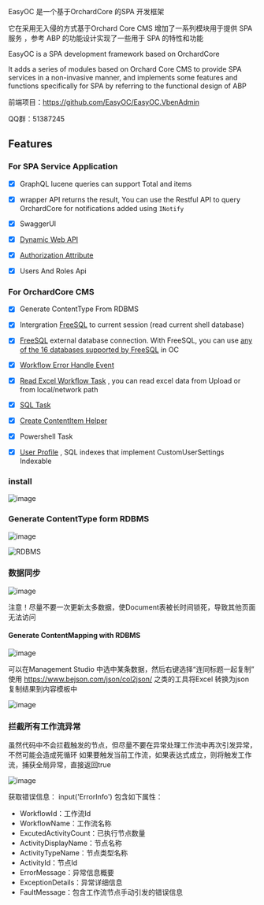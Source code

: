 EasyOC 是一个基于OrchardCore 的SPA 开发框架

它在采用无入侵的方式基于Orchard Core CMS 增加了一系列模块用于提供 SPA服务 ，参考 ABP 的功能设计实现了一些用于 SPA 的特性和功能

EasyOC is a SPA development framework based on OrchardCore

It adds a series of modules based on Orchard Core CMS to provide SPA services in a non-invasive manner, and implements some features and functions specifically for SPA by referring to the functional design of ABP

前端项目：https://github.com/EasyOC/EasyOC.VbenAdmin

QQ群：51387245

## Features


### For SPA Service Application

- [X] GraphQL lucene queries can support Total and items
- [X] wrapper API returns the result, You can use the Restful API to query OrchardCore for notifications added using `INotify`
- [X] SwaggerUI
- [X] [Dynamic Web API](https://github.com/EasyOC/EasyOC/blob/master/src/Modules/EasyOC.OrchardCore.OpenApi/Services/Users/UsersAppService.cs) 
- [x] [Authorization Attribute](https://github.com/EasyOC/EasyOC/blob/master/src/Core/EasyOC.Core/Authorization/Attributes/EOCAuthorizationAttribute.cs)
- [X] Users And Roles Api


### For OrchardCore CMS
- [X] Generate ContentType From RDBMS
- [X] Intergration [FreeSQL](https://github.com/dotnetcore/FreeSql) to current session (read current shell database)
- [X] [FreeSQL](https://github.com/dotnetcore/FreeSql) external database connection. With FreeSQL, you can use [any of the 16 databases supported by FreeSQL](http://www.freesql.net/guide/type-mapping.html#%E5%88%A0%E9%99%A4) in OC
- [X] [Workflow Error Handle Event](#拦截所有工作流异常)
- [X] [Read Excel Workflow Task](https://github.com/EasyOC/EasyOC/issues/1) , you can read excel data from Upload or from local/network path
- [X] [SQL Task ](#数据同步)
- [X] [Create ContentItem Helper](#generate-contentmapping-with-rdbms)
- [X] Powershell Task
- [X] [User Profile](https://github.com/EasyOC/EasyOC/blob/master/src/Modules/EasyOC.OrchardCore.OpenApi/Handlers/UserEventHandler.cs) , SQL indexes that implement CustomUserSettings Indexable




### install

![image](https://user-images.githubusercontent.com/15613121/146934540-f079cf5a-d462-4458-9ee4-5dd76960e265.png)

### Generate ContentType form RDBMS

![image](https://user-images.githubusercontent.com/15613121/146937454-2c890612-4432-4557-82c1-a9795b183782.png)

![RDBMS](https://user-images.githubusercontent.com/15613121/146941715-9d2c9a33-85b3-437b-a61a-0575dee6e0d0.gif)




### 数据同步
![image](https://user-images.githubusercontent.com/15613121/146942701-38d9107e-bab9-4b62-be29-5fc89b43ace1.png)

注意！尽量不要一次更新太多数据，使Document表被长时间锁死，导致其他页面无法访问

#### Generate ContentMapping with RDBMS
![image](https://user-images.githubusercontent.com/15613121/146943163-507150d8-e0a3-48a2-9d32-0ed52dbf1caa.png)

可以在Management Studio 中选中某条数据，然后右键选择“连同标题一起复制”  使用 https://www.bejson.com/json/col2json/ 之类的工具将Excel 转换为json
复制结果到内容模板中

![image](https://user-images.githubusercontent.com/15613121/146943754-954829f4-9a82-4134-b702-0698b2d043f1.png)


### 拦截所有工作流异常 

虽然代码中不会拦截触发的节点，但尽量不要在异常处理工作流中再次引发异常，不然可能会造成死循环
如果要触发当前工作流，如果表达式成立，则将触发工作流，捕获全局异常，直接返回true

![image](https://user-images.githubusercontent.com/15613121/146947303-a3a231b6-500f-43e6-b7c5-2ba5bcc8b240.png)

获取错误信息： input('ErrorInfo')
包含如下属性：

- WorkflowId：工作流Id
- WorkflowName：工作流名称
- ExcutedActivityCount：已执行节点数量
- ActivityDisplayName：节点名称
- ActivityTypeName：节点类型名称
- ActivityId：节点Id
- ErrorMessage：异常信息概要
- ExceptionDetails：异常详细信息
- FaultMessage：包含工作流节点手动引发的错误信息
